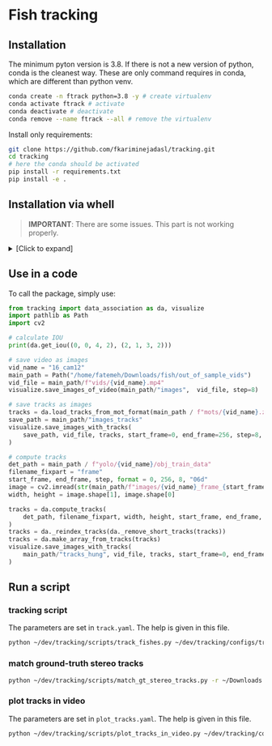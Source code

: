 Fish tracking
=============

Installation
------------
The minimum pyton version is 3.8. If there is not a new version of python, conda is the cleanest way.
These are only command requires in conda, which are different than python venv.
```bash
conda create -n ftrack python=3.8 -y # create virtualenv
conda activate ftrack # activate
conda deactivate # deactivate
conda remove --name ftrack --all # remove the virtualenv
```

Install only requirements:
```bash
git clone https://github.com/fkariminejadasl/tracking.git
cd tracking
# here the conda should be activated
pip install -r requirements.txt
pip install -e .
```

Installation via whell
------------
> **IMPORTANT**: There are some issues. This part is not working properly.

<details>
<summary>[Click to expand]</summary>

Make a wheel:
```bash
pip install build
python -m build
```

Install the package:
```bash
pip install --find-links ~/dev/tracking/dist ftracking -r ~/dev/tracking/requirements.txt
```
</details>

## Use in a code

To call the package, simply use:
```python
from tracking import data_association as da, visualize
import pathlib as Path
import cv2

# calculate IOU
print(da.get_iou((0, 0, 4, 2), (2, 1, 3, 2)))

# save video as images
vid_name = "16_cam12"
main_path = Path("/home/fatemeh/Downloads/fish/out_of_sample_vids")
vid_file = main_path/f"vids/{vid_name}.mp4"
visualize.save_images_of_video(main_path/"images",  vid_file, step=8)

# save tracks as images
tracks = da.load_tracks_from_mot_format(main_path / f"mots/{vid_name}.zip")
save_path = main_path/"images_tracks"
visualize.save_images_with_tracks(
    save_path, vid_file, tracks, start_frame=0, end_frame=256, step=8, format="06d"
)

# compute tracks
det_path = main_path / f"yolo/{vid_name}/obj_train_data"
filename_fixpart = "frame"
start_frame, end_frame, step, format = 0, 256, 8, "06d"
image = cv2.imread(str(main_path/f"images/{vid_name}_frame_{start_frame:{format}}.jpg"))
width, height = image.shape[1], image.shape[0]

tracks = da.compute_tracks(
    det_path, filename_fixpart, width, height, start_frame, end_frame, step, format
)
tracks = da._reindex_tracks(da._remove_short_tracks(tracks))
tracks = da.make_array_from_tracks(tracks)
visualize.save_images_with_tracks(
    main_path/"tracks_hung", vid_file, tracks, start_frame=0, end_frame=256, step=8, format="06d"
)
```

## Run a script

### tracking script

The parameters are set in `track.yaml`. The help is given in this file.
```bash
python ~/dev/tracking/scripts/track_fishes.py ~/dev/tracking/configs/track.yaml
```

### match ground-truth stereo tracks

```bash
python ~/dev/tracking/scripts/match_gt_stereo_tracks.py -r ~/Downloads -d ~/Downloads/ -t1 04_07_22_F_2_rect_valid_gt.txt -t2 04_07_22_G_2_rect_valid_gt.txt --save_name my_matches.txt
```

### plot tracks in video

The parameters are set in `plot_tracks.yaml`. The help is given in this file.
```bash
python ~/dev/tracking/scripts/plot_tracks_in_video.py ~/dev/tracking/configs/plot_tracks.yaml
```
